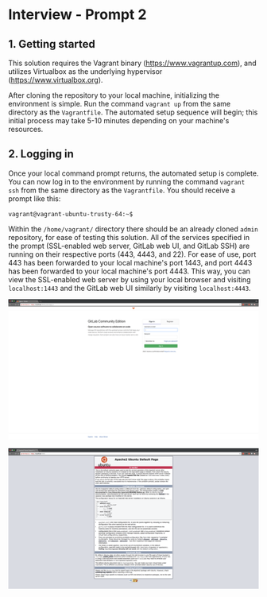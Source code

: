 # Interview - Prompt 2

## 1. Getting started

This solution requires the Vagrant binary (https://www.vagrantup.com), and utilizes Virtualbox as the underlying hypervisor (https://www.virtualbox.org).

After cloning the repository to your local machine, initializing the environment is simple. Run the command `vagrant up` from the same directory as the `Vagrantfile`. The automated setup sequence will begin; this initial process may take 5-10 minutes depending on your machine's resources.

## 2. Logging in

Once your local command prompt returns, the automated setup is complete. You can now log in to the environment by running the command `vagrant ssh` from the same directory as the `Vagrantfile`. You should receive a prompt like this:

```
vagrant@vagrant-ubuntu-trusty-64:~$
```

Within the `/home/vagrant/` directory there should be an already cloned `admin` repository, for ease of testing this solution. All of the services specified in the prompt (SSL-enabled web server, GitLab web UI, and GitLab SSH) are running on their respective ports (443, 4443, and 22). 
For ease of use, port 443 has been forwarded to your local machine's port 1443, and port 4443 has been forwarded to your local machine's port 4443. This way, you can view the SSL-enabled web server by using your local browser and visiting `localhost:1443` and the GitLab web UI similarly by visiting `localhost:4443`.

![GitLab-UI](https://github.com/abemelvin/interview/blob/master/doc/img/gitlab.png?raw=true)

![Web-UI](https://github.com/abemelvin/interview/blob/master/doc/img/web.png?raw=true)
